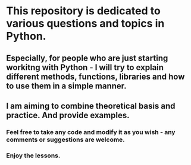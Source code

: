 # This repository is dedicated to various questions and topics in Python.

## Especially, for people who are just starting workitng with Python - I will try to explain different methods, functions, libraries and how to use them in a simple manner. 

## I am aiming to combine theoretical basis and practice. And provide examples. 

### Feel free to take any code and modify it as you wish - any comments or suggestions are welcome. 
 
### Enjoy the lessons.
